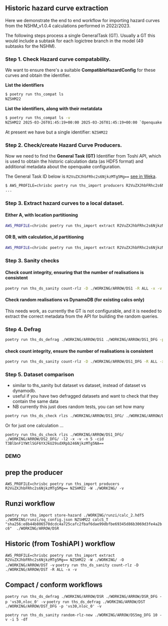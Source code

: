 ## Historic hazard curve extraction

Here we demonstrate the end to end workflow for importing hazard curves from the NSHM_v1.0.4
 calculations performed in 2022/2023.

The following steps process a single GeneralTask (GT). Usually a GT this would include a subtask 
 for each logictree branch in the model (49 subtasks for the NSHM).

### Step 1. Check Hazard curve compatability. 

We want to ensure there's a suitable **CompatibleHazardConfig** for these curves and obtain the identifier.

**List the identifiers**

```bash
$ poetry run ths_compat ls
NZSHM22
```

**List the identifiers, along with their metatdata**

```bash
$ poetry run ths_compat ls -v
NZSHM22 2025-03-26T01:45:19+00:00 2025-03-26T01:45:19+00:00 `Openquake hazard calculation standard from openquake-engine>=3.16 as used in NSHM_v1.*`
```

At present we have but a single identifier: `NZSHM22`

### Step 2. Check/create Hazard Curve Producers.

Now we need to find the **General Task (GT)** Identifier from Toshi API, which is used to obtain the
 historic calculation data (as HDF5 format) and additional metadata about the openquake configuration.

The General Task ID below is `R2VuZXJhbFRhc2s6NjkzMTg5Mg==` [see in Weka](http://nzshm22-weka-ui-test.s3-website-ap-southeast-2.amazonaws.com/GeneralTask/R2VuZXJhbFRhc2s6NjkzMTg5Mg==).

```bash
$ AWS_PROFILE=chrisbc poetry run ths_import producers R2VuZXJhbFRhc2s6NjkzMTg5Mg== NZSHM22 -W ./WORKING/
...
```

### Step 3. Extract hazard curves to a local dataset.


#### Either A, with location partitioning

```bash
AWS_PROFILE=chrisbc poetry run ths_import extract R2VuZXJhbFRhc2s6NjkzMTg5Mg== NZSHM22 -W ./WORKING/ -O ./WORKING/ARROW/DS1 -v
```

#### OR B, with calculation_id partitioning

```bash
AWS_PROFILE=chrisbc poetry run ths_import extract R2VuZXJhbFRhc2s6NjkzMTg5Mg== NZSHM22 -W ./WORKING/ -O ./WORKING/ARROW/DS2 -v -CID
```

### Step 3. Sanity checks

#### Check count integrity, ensuring that the number of realisations is consistent

```bash
poetry run ths_ds_sanity count-rlz -D ./WORKING/ARROW/DS1 -R ALL -x -v
```

#### Check random realisations vs DynamoDB (for existing calcs only)

This needs work, as currently the GT is not configurable, and it is needed to extract the correct metadata from the API for 
building the random queries.

### Step 4. Defrag

```bash
poetry run ths_ds_defrag ./WORKING/ARROW/DS1 ./WORKING/ARROW/DS1_DFG -p 'vs30,nloc_0' -v
```

#### check count integrity, ensure the number of realisations is consistent

```bash
poetry run ths_ds_sanity count-rlz -D ./WORKING/ARROW/DS1_DFG -R ALL -x -v
```

### Step 5. Dataset comparison

 - similar to ths_sanity but dataset vs dataset, instead of dataset vs dynamodb.
 - useful if you have two defragged datasets and want to check that they contain the same  data
 - NB currently this just does random tests, you can set how many

```bash
poetry run ths_ds_check rlzs ./WORKING/ARROW/DS1_DFG/ ./WORKING/ARROW/DS2_DFG/ -l2 -x -v
```

Or for just one calculation ...

```
poetry run ths_ds_check rlzs ./WORKING/ARROW/DS1_DFG/ ./WORKING/ARROW/DS2_DFG/ -l2 -x -v -n 5 -cid T3BlbnF1YWtlSGF6YXJkU29sdXRpb246NjkzMTg5NA==
```

### DEMO

## prep the producer

`AWS_PROFILE=chrisbc poetry run ths_import producers R2VuZXJhbFRhc2s6NjkzMTg5Mg== NZSHM22 -W ./WORKING/ -v`


## Runzi workflow
`poetry run ths_import store-hazard ./WORKING/runzi/calc_2.hdf5 ./WORKING/runzi/oq_config.json NZSHM22 calcS_T "sha256:e8b44b806570dcdc4a725cafc2fbaf6dae99dbfbe69345d86b3069d3fe4a2bc6"  ./WORKING/ARROW/DSR`

## Historic (from ToshiAPI ) workflow
`AWS_PROFILE=chrisbc poetry run ths_import extract R2VuZXJhbFRhc2s6NjkzMTg5Mg== NZSHM22 -W ./WORKING/ -O ./WORKING/ARROW/DST -v`
`poetry run ths_ds_sanity count-rlz -D ./WORKING/ARROW/DST -R ALL -x -v`

## Compact / conform workflows

`poetry run ths_ds_defrag ./WORKING/ARROW/DSR ./WORKING/ARROW/DSR_DFG -p 'vs30,nloc_0' -v`
`poetry run ths_ds_defrag ./WORKING/ARROW/DST ./WORKING/ARROW/DST_DFG -p 'vs30,nloc_0' -v`


`poetry run ths_ds_sanity random-rlz-new ./WORKING/ARROW/DS5mg_DFG 10 -v -i 5 -df`
